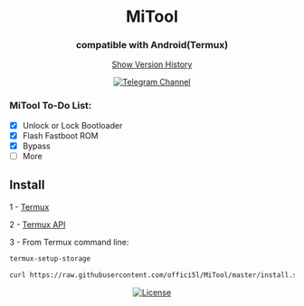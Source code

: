 <div align="center">

# MiTool

### compatible with Android(Termux)

[Show Version History](https://github.com/offici5l/MiTool/blob/main/Show-Version-History.md)


[![Telegram Channel](https://img.shields.io/badge/-telegram-red?color=white&logo=telegram&logoColor=blue)](https://t.me/Offici5l_Channel)

</div>

### MiTool To-Do List:

- [x] Unlock or Lock Bootloader
- [x] Flash Fastboot ROM
- [x] Bypass
- [ ] More

## Install

1 - [Termux](https://github.com/termux/termux-app/releases/download/v0.118.0/termux-app_v0.118.0+github-debug_universal.apk)

2 - [Termux API](https://github.com/termux/termux-api/releases/download/v0.50.1/termux-api_v0.50.1+github-debug.apk)

3 - From Termux command line:
```bash
termux-setup-storage
```
```bash
curl https://raw.githubusercontent.com/offici5l/MiTool/master/install.sh | bash
```

<div align="center">

[![License](https://img.shields.io/badge/License-Apache_2.0-blue.svg)](./LICENSE)






